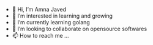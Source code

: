 - 👋 Hi, I’m Amna Javed
- 👀 I’m interested in learning and growing 
- 🌱 I’m currently learning golang
- 💞️ I’m looking to collaborate on opensource softwares
- 📫 How to reach me ...

<!---
Amnajaved02/Amnajaved02 is a ✨ special ✨ repository because its `README.md` (this file) appears on your GitHub profile.
You can click the Preview link to take a look at your changes.
--->

